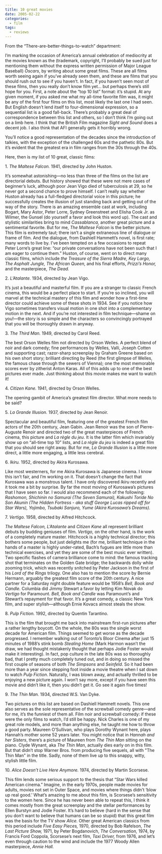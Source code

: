 ```yaml
---
title: 10 great movies
date: 2005-02-22
categories:
  - film
tags:
  - reviews
---
```

From the “There-are-better-things-to-watch” department:

I’m marking the occasion of America’s annual celebration of mediocrity at the movies known as the (trademark, copyright, I’ll probably be sued just for mentioning them without the express written permission of Major League Baseball) _Oscars_, by writing about some great films. These are all films worth seeing again if you’ve already seen them, and these are films that you should rush out to see if you haven’t. In fact, if you haven’t seen most of these films, then you really don’t know film yet... but perhaps there’s still hope for you. First, a note about the “top 10 list” format: it’s stupid. At any given moment, if you asked me what my all-time favorite film was, it might be any of the first four films on this list, most likely the last one I had seen. But English doesn’t lend itself to four-dimensional expression, so a sequential list is a good fall-back. There’s probably a great deal of correspondence between this list and others, so I don’t think I’m going out on a limb here. I think that the British Film magazine _Sight and Sound_ does a decent job. I also think that AFI generally gets it horribly wrong.

You’ll notice a good representation of the decades since the introduction of talkies, with the exception of the challenged 60s and the pathetic 80s. But it’s evident that the greatest era in film ranges from the 30s through the 40s.

Here, then is my list of 10 great, classic films:

1\. _The Maltese Falcon._ 1941, directed by John Huston.

It’s somewhat astonishing—no less than three of the films on the list are directorial debuts. But history showed that these were not mere cases of beginner’s luck, although poor Jean Vigo died of tuberculosis at 29, so he never got a second chance to prove himself. I can’t really say whether Huston already has a full-fledged directorial voice in this picture; he successfully creates the illusion of just standing back and getting out of the way of the story. There is an amazing ensemble cast at work, including Bogart, Mary Astor, Peter Lorre, Sydney Greenstreet and Elisha Cook Jr. as Wilmer, the Gunsel (do yourself a favor and look this word up). The cast and stylistic similarities bring to mind _Cassablanca,_ another great picture and a sentimental favorite. But for me, _The Maltese Falcon_ is the better picture. This film is extremely taut; there isn’t a single extraneous line of dialogue or frame of film. And the dialogue, from Dashiell Hammett’s novel, is first rate; many words to live by. I’ve been tempted on a few occasions to repeat Peter Lorre’s great line: “our private conversations have not been such that I am eager to continue them.” Huston, of course, went on to direct many classic films, which include _the Treasure of the Sierra Madre, Key Largo, The Asphalt Jungle, The African Queen,_ and his final efforts, _Prizzi’s Honor,_ and the masterpiece, _The Dead._

2\. _L’Atalante._ 1934, directed by Jean Vigo.

It’s just a beautiful and masterful film. If you are a stranger to classic French cinema, this would be a perfect place to start. If you’re so inclined, you will marvel at the technical mastery of this film and wonder how a first-time director could achieve some of these shots in 1934. See if you notice how Vigo sometimes transfers visual motion in one shot into a complementary motion in the next. And if you’re not interested in film technique—shame on you!—the story is so simple and the characters so convincingly portrayed that you will be thoroughly drawn in anyway.

3\. _The Third Man._ 1949, directed by Carol Reed.

The best Orson Welles film not directed by Orson Welles. A perfect blend of noir and dark comedy; fine performances by Welles, Valli, Joseph Cotten and supporting cast; razor-sharp screenplay by Graham Greene based on his own short story; brilliant directing by Reed (the first glimpse of Welles, the famous chase through the sewers of Vienna); one the most memorable scores ever by zitherist Anton Karas. All of this adds up to one of the best pictures ever made. Just thinking about this movie makes me want to watch it!

4\. _Citizen Kane._ 1941, directed by Orson Welles.

The opening gambit of America’s greatest film director. What more needs to be said?

5\. _La Grande Illusion._ 1937, directed by Jean Renoir.

Spectacular and beautiful film, featuring one of the greatest French film actors of the 20th century, Jean Gabin. Jean Renoir was the son of Pierre-Auguste Renoir and directed two of the great masterpieces of French cinema, this picture and _La règle du jeu._ It is the latter film which invariably show up on “all-time top 10” lists, and _La règle du jeu_ is indeed a great film that you should see right away. But for me, _La Grande Illusion_ is a little more direct, a little more engaging, a little less cerebral.

6\. _Ikiru._ 1952, directed by Akira Kurosawa.

Like most westerners, for me Akira Kurosawa is Japanese cinema. I know this isn’t fair, and I’m working on it. That doesn’t change the fact that Kurosawa was a monstrous talent. I have only discovered _Ikiru_ recently and it took me a bit by surprise. By far the most moving of Kurosawa’s pictures that I have seen so far. I would also recommend each of the following: _Rashomon, Shichinin no Samurai (The Seven Samurai), Kakushi Toride No Son Akunin (The Hidden Fortress - aka stuff George Lucas ripped off for Star Wars), Yojimbo, Tsubaki Sanjuro, Yume (Akira Kurosawa’s Dreams)._

7\. _Vertigo._ 1958, directed by Alfred Hitchcock.

_The Maltese Falcon, L’Atalante_ and _Citizen Kane_ all represent brilliant debuts by budding geniuses of film. _Vertigo,_ on the other hand, is the work of a completely mature master. Hitchcock is a highly technical director; this bothers some people, but just delights me (for me, brilliant technique in the hands of a master is highly under-rated, Bach’s fugues are little more than technical exercises, and yet they are some of the best music ever written). Two specific flashes of camera brilliance come to mind: the famous tracking shot that terminates on the Golden Gate bridge; the backwards dolly while zooming trick, which was recently snitched by Peter Jackson in the first of his _Lord of the Rings_ trilogy. One also has to mention the score by Bernie Hermann, arguably the greatest film score of the 20th century. A nice partner for a Saturday night double feature would be 1958’s _Bell, Book and Candle._ Columbia did Jimmy Stewart a favor by letting Kim Novak do _Vertigo_ for Paramount. _Bell, Book and Candle_ was Paramount’s and Stewart’s repayment for that favor. It’s a great comedy, a classic New York film, and super stylish—although Ernie Kovacs almost steals the show.

8\. _Pulp Fiction._ 1992, directed by Quentin Tarantino.

This is the film that brought me back into mainstream first-run pictures after a rather lengthy boycott. On the whole, the 80s was the single worst decade for American film. Things seemed to get worse as the decade progressed. I remember walking out of Toronto’s Bloor Cinema after just 15 minutes of 1988’s stink bomb _Stealing Home_ (Mark Harmon wasn’t the draw, we had thought mistakenly thought that perhaps Jodie Foster would make it interesting). In fact, pop culture in the late 80s was so thoroughly bad, that I pretty much completely tuned out, and in doing so missed the first couple of seasons of both _The Simpsons_ and _Seinfeld_. So it had been more than a year since stepping foot inside a movie theatre when I sat down to watch _Pulp Fiction_. Naturally, I was blown away, and actually thrilled to be enjoying a new picture again. I won’t say more, except if you have seen this movie and didn’t like it, then you didn’t get it. Go see it again five times!

9\. _The Thin Man._ 1934, directed W.S. Van Dyke.

Two pictures on this list are based on Dashiell Hammett novels. This one also serves as the sole representative of the screwball comedy genre—and for me, it’s the funniest of them all. Film noir and screwball comedy: if these were the only films to watch, I’d still be happy. Nick Charles is one of my great role models, and more than anything else, he taught me how to throw a good party. Maureen O’Sullivan, who plays Dorothy Wynant here, plays Hannah’s mother some 52 years later. You might notice that in _Hannah and her Sisters_, there’s a picture of Maureen from _The Thin Man_ sitting on the piano. Clyde Wynant, aka _The Thin Man_, actually dies early on in this film. But that didn’t stop Warner Bros. from producing five sequels, all with "The Thin Man" in the title. Sadly, none of them live up to this snappy, witty, stylish little film.

10\. _Alice Doesn’t Live Here Anymore._ 1974, directed by Martin Scorsese.

This film lends some serious support to the thesis that “Star Wars killed American cinema.” Imagine, in the early 1970s, people made movies for adults, movies not set in Outer Space, and movies where things didn’t ‘blow up real good.’ What’s amazing to me about this film, is Scorsese’s sensitivity to the women here. Since he has never been able to repeat this, I think it comes mostly from the great screenplay and the stellar performances by Ellen Burstyn and Jodie Foster. It’s hard to believe (hard in the sense that you don’t want to believe that humans can be so stupid) that this great film was the basis for the TV show _Alice._ Other great American classics from this period include _Five Easy Pieces,_ 1970, directed by Bob Rafelson, _The Last Picture Show,_ 1971, by Peter Bogdanovich, _The Conversation,_ 1974, by Francis Ford Coppola, Scorsese’s next film, _Taxi Driver,_ from 1976, and let’s even through caution to the wind and include the 1977 Woody Allen masterpiece, _Annie Hall._